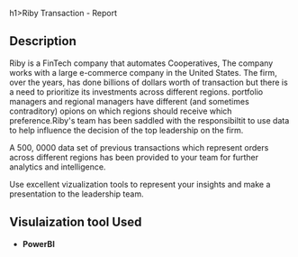 h1>Riby Transaction  - Report</h1>

 ### [ ](https://youtu.be/7eJexJVCqJo)

<h2>Description</h2>
Riby is a FinTech company that automates Cooperatives, The company works with a large e-commerce company in the United States. The firm, over the years, has done billions of dollars worth of transaction but there is a need to prioritize its investments across different regions. portfolio managers and regional managers have different (and sometimes contraditory) opions on which regions should receive which preference.Riby's team has been saddled with the responsibiltit to use data to help influence the decision of the top leadership on the firm.

A 500, 0000 data set of previous transactions which represent orders across different regions has been provided to your team for further analytics and intelligence.

Use excellent vizualization tools to represent your insights and make a presentation to the leadership team. 
<br />


<h2>Visulaization tool Used</h2>

- <b>PowerBI</b> 

<!--
 ```diff
- text in red
+ text in green
! text in orange
# text in gray
@@ text in purple (and bold)@@
```
--!>
